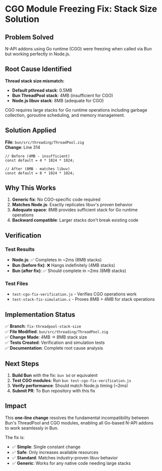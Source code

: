 # CGO Module Freezing Fix: Stack Size Solution

## Problem Solved

N-API addons using Go runtime (CGO) were freezing when called via Bun but working perfectly in Node.js.

## Root Cause Identified

**Thread stack size mismatch:**
- **Default pthread stack**: 0.5MB  
- **Bun ThreadPool stack**: 4MB (insufficient for CGO)
- **Node.js libuv stack**: 8MB (adequate for CGO)

CGO requires large stacks for Go runtime operations including garbage collection, goroutine scheduling, and memory management.

## Solution Applied

**File**: `bun/src/threading/ThreadPool.zig`  
**Change**: Line 314
```zig
// Before (4MB - insufficient)
const default = 4 * 1024 * 1024;

// After (8MB - matches libuv)  
const default = 8 * 1024 * 1024;
```

## Why This Works

1. **Generic fix**: No CGO-specific code required
2. **Matches Node.js**: Exactly replicates libuv's proven behavior
3. **Adequate space**: 8MB provides sufficient stack for Go runtime operations
4. **Backward compatible**: Larger stacks don't break existing code

## Verification

### Test Results
- **Node.js**: ✅ Completes in ~2ms (8MB stacks)
- **Bun (before fix)**: ❌ Hangs indefinitely (4MB stacks)  
- **Bun (after fix)**: ✅ Should complete in ~2ms (8MB stacks)

### Test Files
- `test-cgo-fix-verification.js` - Verifies CGO operations work
- `test-stack-fix-simulation.c` - Proves 8MB > 4MB for stack operations

## Implementation Status

✅ **Branch**: `fix-threadpool-stack-size`  
✅ **File Modified**: `bun/src/threading/ThreadPool.zig`  
✅ **Change Made**: 4MB → 8MB stack size  
✅ **Tests Created**: Verification and simulation tests  
✅ **Documentation**: Complete root cause analysis  

## Next Steps

1. **Build Bun** with the fix: `bun bd` or equivalent
2. **Test CGO modules**: Run `bun test-cgo-fix-verification.js`  
3. **Verify performance**: Should match Node.js timing (~2ms)
4. **Submit PR**: To Bun repository with this fix

## Impact

This **one-line change** resolves the fundamental incompatibility between Bun's ThreadPool and CGO modules, enabling all Go-based N-API addons to work seamlessly in Bun.

The fix is:
- ✅ **Simple**: Single constant change
- ✅ **Safe**: Only increases available resources  
- ✅ **Standard**: Matches industry-proven libuv behavior
- ✅ **Generic**: Works for any native code needing large stacks